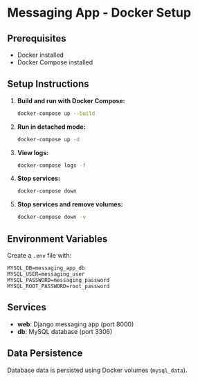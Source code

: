 # Messaging App - Docker Setup

## Prerequisites
- Docker installed
- Docker Compose installed

## Setup Instructions

1. **Build and run with Docker Compose:**
   ```bash
   docker-compose up --build
   ```

2. **Run in detached mode:**
   ```bash
   docker-compose up -d
   ```

3. **View logs:**
   ```bash
   docker-compose logs -f
   ```

4. **Stop services:**
   ```bash
   docker-compose down
   ```

5. **Stop services and remove volumes:**
   ```bash
   docker-compose down -v
   ```

## Environment Variables
Create a `.env` file with:
```
MYSQL_DB=messaging_app_db
MYSQL_USER=messaging_user
MYSQL_PASSWORD=messaging_password
MYSQL_ROOT_PASSWORD=root_password
```

## Services
- **web**: Django messaging app (port 8000)
- **db**: MySQL database (port 3306)

## Data Persistence
Database data is persisted using Docker volumes (`mysql_data`).